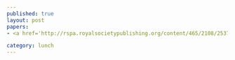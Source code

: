 ```yaml
---
published: true
layout: post
papers:
- <a href='http://rspa.royalsocietypublishing.org/content/465/2108/2537.abstract'>The mother of all protocols&#58; restructuring quantum informationas family tree, Abeyesinghe2009</a>

category: lunch
---
```

